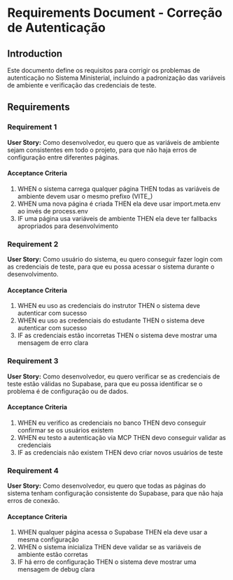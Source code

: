 # Requirements Document - Correção de Autenticação

## Introduction

Este documento define os requisitos para corrigir os problemas de autenticação no Sistema Ministerial, incluindo a padronização das variáveis de ambiente e verificação das credenciais de teste.

## Requirements

### Requirement 1

**User Story:** Como desenvolvedor, eu quero que as variáveis de ambiente sejam consistentes em todo o projeto, para que não haja erros de configuração entre diferentes páginas.

#### Acceptance Criteria

1. WHEN o sistema carrega qualquer página THEN todas as variáveis de ambiente devem usar o mesmo prefixo (VITE_)
2. WHEN uma nova página é criada THEN ela deve usar import.meta.env ao invés de process.env
3. IF uma página usa variáveis de ambiente THEN ela deve ter fallbacks apropriados para desenvolvimento

### Requirement 2

**User Story:** Como usuário do sistema, eu quero conseguir fazer login com as credenciais de teste, para que eu possa acessar o sistema durante o desenvolvimento.

#### Acceptance Criteria

1. WHEN eu uso as credenciais do instrutor THEN o sistema deve autenticar com sucesso
2. WHEN eu uso as credenciais do estudante THEN o sistema deve autenticar com sucesso
3. IF as credenciais estão incorretas THEN o sistema deve mostrar uma mensagem de erro clara

### Requirement 3

**User Story:** Como desenvolvedor, eu quero verificar se as credenciais de teste estão válidas no Supabase, para que eu possa identificar se o problema é de configuração ou de dados.

#### Acceptance Criteria

1. WHEN eu verifico as credenciais no banco THEN devo conseguir confirmar se os usuários existem
2. WHEN eu testo a autenticação via MCP THEN devo conseguir validar as credenciais
3. IF as credenciais não existem THEN devo criar novos usuários de teste

### Requirement 4

**User Story:** Como desenvolvedor, eu quero que todas as páginas do sistema tenham configuração consistente do Supabase, para que não haja erros de conexão.

#### Acceptance Criteria

1. WHEN qualquer página acessa o Supabase THEN ela deve usar a mesma configuração
2. WHEN o sistema inicializa THEN deve validar se as variáveis de ambiente estão corretas
3. IF há erro de configuração THEN o sistema deve mostrar uma mensagem de debug clara